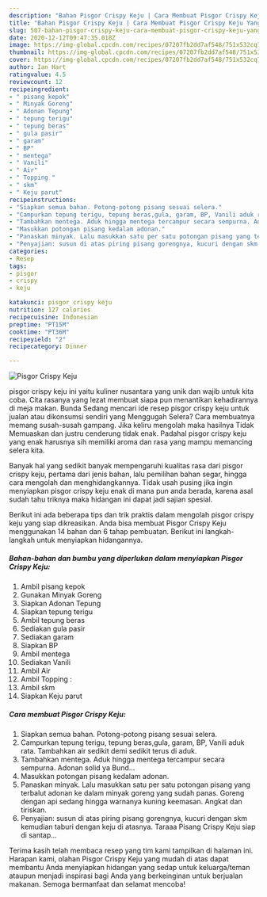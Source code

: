 ```yaml
---
description: "Bahan Pisgor Crispy Keju | Cara Membuat Pisgor Crispy Keju Yang Bikin Ngiler"
title: "Bahan Pisgor Crispy Keju | Cara Membuat Pisgor Crispy Keju Yang Bikin Ngiler"
slug: 507-bahan-pisgor-crispy-keju-cara-membuat-pisgor-crispy-keju-yang-bikin-ngiler
date: 2020-12-12T09:47:35.018Z
image: https://img-global.cpcdn.com/recipes/07207fb2dd7af548/751x532cq70/pisgor-crispy-keju-foto-resep-utama.jpg
thumbnail: https://img-global.cpcdn.com/recipes/07207fb2dd7af548/751x532cq70/pisgor-crispy-keju-foto-resep-utama.jpg
cover: https://img-global.cpcdn.com/recipes/07207fb2dd7af548/751x532cq70/pisgor-crispy-keju-foto-resep-utama.jpg
author: Ian Hart
ratingvalue: 4.5
reviewcount: 12
recipeingredient:
- " pisang kepok"
- " Minyak Goreng"
- " Adonan Tepung"
- " tepung terigu"
- " tepung beras"
- " gula pasir"
- " garam"
- " BP"
- " mentega"
- " Vanili"
- " Air"
- " Topping "
- " skm"
- " Keju parut"
recipeinstructions:
- "Siapkan semua bahan. Potong-potong pisang sesuai selera."
- "Campurkan tepung terigu, tepung beras,gula, garam, BP, Vanili aduk rata. Tambahkan air sedikit demi sedikit terus di aduk."
- "Tambahkan mentega. Aduk hingga mentega tercampur secara sempurna. Adonan solid ya Bund..."
- "Masukkan potongan pisang kedalam adonan."
- "Panaskan minyak. Lalu masukkan satu per satu potongan pisang yang terbalut adonan ke dalam minyak goreng yang sudah panas. Goreng dengan api sedang hingga warnanya kuning keemasan. Angkat dan tiriskan."
- "Penyajian: susun di atas piring pisang gorengnya, kucuri dengan skm kemudian taburi dengan keju di atasnya. Taraaa Pisang Crispy Keju siap di santap..."
categories:
- Resep
tags:
- pisgor
- crispy
- keju

katakunci: pisgor crispy keju 
nutrition: 127 calories
recipecuisine: Indonesian
preptime: "PT15M"
cooktime: "PT36M"
recipeyield: "2"
recipecategory: Dinner

---
```



![Pisgor Crispy Keju](https://img-global.cpcdn.com/recipes/07207fb2dd7af548/751x532cq70/pisgor-crispy-keju-foto-resep-utama.jpg)


pisgor crispy keju ini yaitu kuliner nusantara yang unik dan wajib untuk kita coba. Cita rasanya yang lezat membuat siapa pun menantikan kehadirannya di meja makan.
Bunda Sedang mencari ide resep pisgor crispy keju untuk jualan atau dikonsumsi sendiri yang Menggugah Selera? Cara membuatnya memang susah-susah gampang. Jika keliru mengolah maka hasilnya Tidak Memuaskan dan justru cenderung tidak enak. Padahal pisgor crispy keju yang enak harusnya sih memiliki aroma dan rasa yang mampu memancing selera kita.

Banyak hal yang sedikit banyak mempengaruhi kualitas rasa dari pisgor crispy keju, pertama dari jenis bahan, lalu pemilihan bahan segar, hingga cara mengolah dan menghidangkannya. Tidak usah pusing jika ingin menyiapkan pisgor crispy keju enak di mana pun anda berada, karena asal sudah tahu triknya maka hidangan ini dapat jadi sajian spesial.




Berikut ini ada beberapa tips dan trik praktis dalam mengolah pisgor crispy keju yang siap dikreasikan. Anda bisa membuat Pisgor Crispy Keju menggunakan 14 bahan dan 6 tahap pembuatan. Berikut ini langkah-langkah untuk menyiapkan hidangannya.

<!--inarticleads1-->

##### Bahan-bahan dan bumbu yang diperlukan dalam menyiapkan Pisgor Crispy Keju:

1. Ambil  pisang kepok
1. Gunakan  Minyak Goreng
1. Siapkan  Adonan Tepung
1. Siapkan  tepung terigu
1. Ambil  tepung beras
1. Sediakan  gula pasir
1. Sediakan  garam
1. Siapkan  BP
1. Ambil  mentega
1. Sediakan  Vanili
1. Ambil  Air
1. Ambil  Topping :
1. Ambil  skm
1. Siapkan  Keju parut




<!--inarticleads2-->

##### Cara membuat Pisgor Crispy Keju:

1. Siapkan semua bahan. Potong-potong pisang sesuai selera.
1. Campurkan tepung terigu, tepung beras,gula, garam, BP, Vanili aduk rata. Tambahkan air sedikit demi sedikit terus di aduk.
1. Tambahkan mentega. Aduk hingga mentega tercampur secara sempurna. Adonan solid ya Bund...
1. Masukkan potongan pisang kedalam adonan.
1. Panaskan minyak. Lalu masukkan satu per satu potongan pisang yang terbalut adonan ke dalam minyak goreng yang sudah panas. Goreng dengan api sedang hingga warnanya kuning keemasan. Angkat dan tiriskan.
1. Penyajian: susun di atas piring pisang gorengnya, kucuri dengan skm kemudian taburi dengan keju di atasnya. Taraaa Pisang Crispy Keju siap di santap...




Terima kasih telah membaca resep yang tim kami tampilkan di halaman ini. Harapan kami, olahan Pisgor Crispy Keju yang mudah di atas dapat membantu Anda menyiapkan hidangan yang sedap untuk keluarga/teman ataupun menjadi inspirasi bagi Anda yang berkeinginan untuk berjualan makanan. Semoga bermanfaat dan selamat mencoba!
